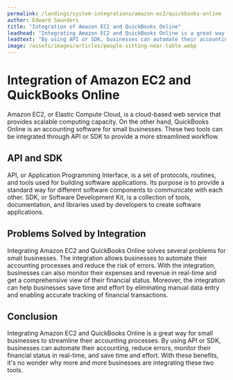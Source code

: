 ```yaml
---
permalink: /landings/system-integrations/amazon-ec2/quickbooks-online
author: Edward Saunders
title: "Integration of Amazon EC2 and QuickBooks Online"
leadhead: "Integrating Amazon EC2 and QuickBooks Online is a great way for small businesses to streamline their accounting processes"
leadtext: "By using API or SDK, businesses can automate their accounting, reduce errors, monitor their financial status in real-time, and save time and effort. With these benefits, it's no wonder why more and more businesses are integrating these two tools."
image: /assets/images/articles/people-sitting-near-table.webp
---
```

<div class="arttext">	<h1>Integration of Amazon EC2 and QuickBooks Online</h1>
	<p>Amazon EC2, or Elastic Compute Cloud, is a cloud-based web service that provides scalable computing capacity. On the other hand, QuickBooks Online is an accounting software for small businesses. These two tools can be integrated through API or SDK to provide a more streamlined workflow.</p>
	<h2>API and SDK</h2>
	<p>API, or Application Programming Interface, is a set of protocols, routines, and tools used for building software applications. Its purpose is to provide a standard way for different software components to communicate with each other. SDK, or Software Development Kit, is a collection of tools, documentation, and libraries used by developers to create software applications.</p>
	<h2>Problems Solved by Integration</h2>
	<p>Integrating Amazon EC2 and QuickBooks Online solves several problems for small businesses. The integration allows businesses to automate their accounting processes and reduce the risk of errors. With the integration, businesses can also monitor their expenses and revenue in real-time and get a comprehensive view of their financial status. Moreover, the integration can help businesses save time and effort by eliminating manual data entry and enabling accurate tracking of financial transactions.</p>
	<h2>Conclusion</h2>
	<p>Integrating Amazon EC2 and QuickBooks Online is a great way for small businesses to streamline their accounting processes. By using API or SDK, businesses can automate their accounting, reduce errors, monitor their financial status in real-time, and save time and effort. With these benefits, it's no wonder why more and more businesses are integrating these two tools.</p>
</div>